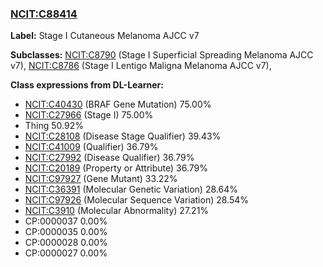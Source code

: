 
### [NCIT:C88414](http://purl.obolibrary.org/obo/NCIT_C88414)
**Label:** Stage I Cutaneous Melanoma AJCC v7

**Subclasses:** [NCIT:C8790](http://purl.obolibrary.org/obo/NCIT_C8790) (Stage I Superficial Spreading Melanoma AJCC v7), [NCIT:C8786](http://purl.obolibrary.org/obo/NCIT_C8786) (Stage I Lentigo Maligna Melanoma AJCC v7), 

**Class expressions from DL-Learner:**

- [NCIT:C40430](http://purl.obolibrary.org/obo/NCIT_C40430) (BRAF Gene Mutation) 75.00%
- [NCIT:C27966](http://purl.obolibrary.org/obo/NCIT_C27966) (Stage I) 75.00%
- Thing 50.92%
- [NCIT:C28108](http://purl.obolibrary.org/obo/NCIT_C28108) (Disease Stage Qualifier) 39.43%
- [NCIT:C41009](http://purl.obolibrary.org/obo/NCIT_C41009) (Qualifier) 36.79%
- [NCIT:C27992](http://purl.obolibrary.org/obo/NCIT_C27992) (Disease Qualifier) 36.79%
- [NCIT:C20189](http://purl.obolibrary.org/obo/NCIT_C20189) (Property or Attribute) 36.79%
- [NCIT:C97927](http://purl.obolibrary.org/obo/NCIT_C97927) (Gene Mutant) 33.22%
- [NCIT:C36391](http://purl.obolibrary.org/obo/NCIT_C36391) (Molecular Genetic Variation) 28.64%
- [NCIT:C97926](http://purl.obolibrary.org/obo/NCIT_C97926) (Molecular Sequence Variation) 28.54%
- [NCIT:C3910](http://purl.obolibrary.org/obo/NCIT_C3910) (Molecular Abnormality) 27.21%
- CP:0000037 0.00%
- CP:0000035 0.00%
- CP:0000028 0.00%
- CP:0000027 0.00%



